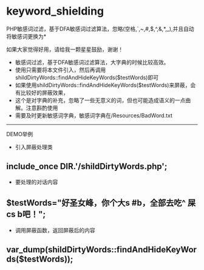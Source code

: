 # keyword_shielding
PHP敏感词过滤，基于DFA敏感词过滤算法，忽略(空格,`,~,#,$,^,&amp;,*,_),并且自动将敏感词更换为\*

如果大家觉得好用，请给我一颗星星鼓励，谢谢！

 * 敏感词过滤，基于DFA敏感词过滤算法，大字典的时候比较高效。
 * 使用只需要将本文件引入，然后再调用shildDirtyWords::findAndHideKeyWords($testWords)即可
 * 如果使用shildDirtyWords::findAndHideKeyWords($testWords)来屏蔽，会有比较好的屏蔽效果，
 * 这个是对字典的补充，忽略了一些无意义的词，但也可能造成语义的一点曲解。注意斟酌使用
 * 需要及时更新敏感词字典，敏感词字典在/Resources/BadWord.txt
 -----------------------------------------------------------
DEMO举例

 * 引入屏蔽处理类
## include_once __DIR__.'/shildDirtyWords.php';
 * 要处理的对话内容
## $testWords="好圣女峰，你个大s #b，全部去吃^ 屎cs  b吧！";
 * 调用屏蔽函数，返回屏蔽后的内容
## var_dump(shildDirtyWords::findAndHideKeyWords($testWords));
